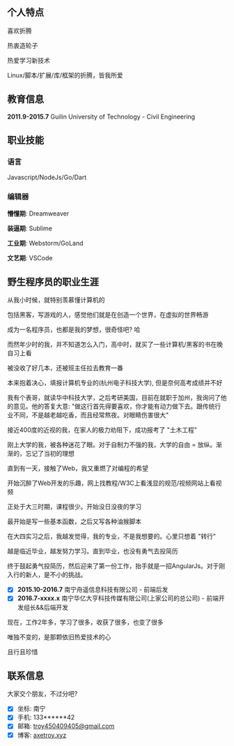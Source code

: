 ## 个人特点

喜欢折腾

热衷造轮子

热爱学习新技术

Linux/脚本/扩展/库/框架的折腾，皆我所爱

## 教育信息

**2011.9-2015.7** Guilin University of Technology - Civil Engineering

## 职业技能

### 语言

Javascript/NodeJs/Go/Dart

### 编辑器

**懵懂期**: Dreamweaver

**装逼期**: Sublime

**工业期**: Webstorm/GoLand

**文艺期**: VSCode

## 野生程序员的职业生涯

从我小时候，就特别羡慕懂计算机的

包括黑客，写游戏的人，感觉他们就是在创造一个世界，在虚拟的世界畅游

成为一名程序员，也都是我的梦想，很奇怪吧? 哈

而然年少时的我，并不知道怎么入门，高中时，就买了一些计算机/黑客的书在晚自习上看

被没收了好几本，还被班主任拉去教育一番

本来抱着决心，填报计算机专业的(杭州电子科技大学), 但是奈何高考成绩并不好

我有个表哥，就读华中科技大学，之后考研美国，目前在就职于加州，我询问了他的意见。他的答复大意: "做这行首先得要喜欢，你才能有动力做下去。跟传统行业不同，不是越老越吃香，而且经常熬夜。对眼睛伤害很大"

接近400度的近视的我，在家人的极力劝阻下，成功报考了 "土木工程"

刚上大学的我，被各种迷花了眼。对于自制力不强的我，大学的自由 = 放纵。渐渐的，忘记了当初的理想

直到有一天，接触了Web，我又重燃了对编程的希望

开始沉醉了Web开发的乐趣，网上找教程/W3C上看浅显的规范/视频网站上看视频

正处于大三时期，课程很少。开始没日没夜的学习

最开始是写一些基本函数，之后又写各种油猴脚本

在大四实习之后，我越发觉得，我的专业，不是我想要的。心里只想着 "转行"

越是临近毕业，越发努力学习。直到毕业，也没有勇气去投简历

终于鼓起勇气投简历，然后迎来了第一份工作，抬手就是一招AngularJs。对于刚入行的新人，是不小的挑战。

- [x] **2015.10-2016.7** 南宁舟遥信息科技有限公司 - 前端后发
- [x] **2016.7-xxxx.x** 南宁华亿大亨科技传媒有限公司(上家公司的总公司) - 前端开发组长&&后端开发

现在，工作2年多，学习了很多，收获了很多，也变了很多

唯独不变的，是那颗依旧热爱技术的心

且行且珍惜

## 联系信息

大家交个朋友，不过分吧?

- [x] 坐标: 南宁
- [x] 手机: 133******42
- [x] 邮箱: troy450409405@gmail.com
- [x] 博客: [axetroy.xyz](http://axetroy.xyz)
